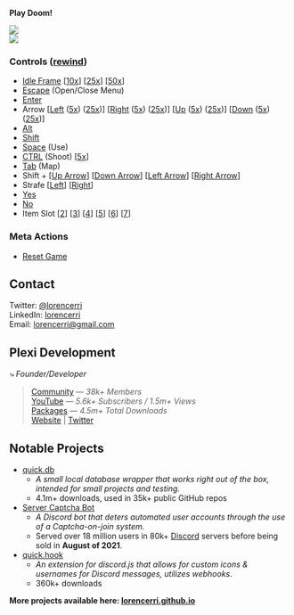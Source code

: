 **Play Doom!**

<img src="https://doom-api.plexidev.org/frame/github/gif?.gif"><br /><img src="https://doom-api.plexidev.org/input/github?image=true" />

### Controls (<a href="https://doom-api.plexidev.org/input/github/rewind/?callback=https://github.com/lorencerri">rewind</a>)

- <a href="https://doom-api.plexidev.org/input/github/append?keys=,&callback=https://github.com/lorencerri">Idle Frame</a> [<a href="https://doom-api.plexidev.org/input/github/append?keys=,,,,,,,,,,&callback=https://github.com/lorencerri">10x</a>] [<a href="https://doom-api.plexidev.org/input/github/append?keys=,,,,,,,,,,,,,,,,,,,,,,,,,&callback=https://github.com/lorencerri">25x</a>] [<a href="https://doom-api.plexidev.org/input/github/append?keys=,,,,,,,,,,,,,,,,,,,,,,,,,,,,,,,,,,,,,,,,,,,,,,,,,,&callback=https://github.com/lorencerri">50x</a>]
- <a href="https://doom-api.plexidev.org/input/github/append?keys=x,&callback=https://github.com/lorencerri">Escape</a> (Open/Close Menu)
- <a href="https://doom-api.plexidev.org/input/github/append?keys=e,&callback=https://github.com/lorencerri">Enter</a>
- Arrow [<a href="https://doom-api.plexidev.org/input/github/append?keys=l,&callback=https://github.com/lorencerri">Left</a> (<a href="https://doom-api.plexidev.org/input/github/append?keys=l,l,l,l,l,&callback=https://github.com/lorencerri">5x</a>) (<a href="https://doom-api.plexidev.org/input/github/append?keys=l,l,l,l,l,l,l,l,l,l,l,l,l,l,l,l,l,l,l,l,l,l,l,l,l,&callback=https://github.com/lorencerri">25x</a>)] [<a href="https://doom-api.plexidev.org/input/github/append?keys=r,&callback=https://github.com/lorencerri">Right</a> (<a href="https://doom-api.plexidev.org/input/github/append?keys=r,r,r,r,r,&callback=https://github.com/lorencerri">5x</a>) (<a href="https://doom-api.plexidev.org/input/github/append?keys=r,r,r,r,r,r,r,r,r,r,r,r,r,r,r,r,r,r,r,r,r,r,r,r,r,&callback=https://github.com/lorencerri">25x</a>)] [<a href="https://doom-api.plexidev.org/input/github/append?keys=u,&callback=https://github.com/lorencerri">Up</a> (<a href="https://doom-api.plexidev.org/input/github/append?keys=u,u,u,u,u,&callback=https://github.com/lorencerri">5x</a>) (<a href="https://doom-api.plexidev.org/input/github/append?keys=u,u,u,u,u,u,u,u,u,u,u,u,u,u,u,u,u,u,u,u,u,u,u,u,u,&callback=https://github.com/lorencerri">25x</a>)] [<a href="https://doom-api.plexidev.org/input/github/append?keys=d,&callback=https://github.com/lorencerri">Down</a> (<a href="https://doom-api.plexidev.org/input/github/append?keys=d,d,d,d,d,&callback=https://github.com/lorencerri">5x</a>) (<a href="https://doom-api.plexidev.org/input/github/append?keys=d,d,d,d,d,d,d,d,d,d,d,d,d,d,d,d,d,d,d,d,d,d,d,d,d,&callback=https://github.com/lorencerri">25x</a>)]
- <a href="https://doom-api.plexidev.org/input/github/append?keys=a,&callback=https://github.com/lorencerri">Alt</a>
- <a href="https://doom-api.plexidev.org/input/github/append?keys=s,&callback=https://github.com/lorencerri">Shift</a>
- <a href="https://doom-api.plexidev.org/input/github/append?keys=p,&callback=https://github.com/lorencerri">Space</a> (Use)
- <a href="https://doom-api.plexidev.org/input/github/append?keys=f,&callback=https://github.com/lorencerri">CTRL</a> (Shoot) [<a href="https://doom-api.plexidev.org/input/github/append?keys=f,f,f,f,f,&callback=https://github.com/lorencerri">5x</a>]
- <a href="https://doom-api.plexidev.org/input/github/append?keys=t,&callback=https://github.com/lorencerri">Tab</a> (Map)
- Shift + [<a href="https://doom-api.plexidev.org/input/github/append?keys=U,&callback=https://github.com/lorencerri">Up Arrow</a>] [<a href="https://doom-api.plexidev.org/input/github/append?keys=D,&callback=https://github.com/lorencerri">Down Arrow</a>] [<a href="https://doom-api.plexidev.org/input/github/append?keys=L,&callback=https://github.com/lorencerri">Left Arrow</a>] [<a href="https://doom-api.plexidev.org/input/github/append?keys=R,&callback=https://github.com/lorencerri">Right Arrow</a>]
- Strafe [<a href="https://doom-api.plexidev.org/input/github/append?keys=<,&callback=https://github.com/lorencerri">Left</a>] [<a href="https://doom-api.plexidev.org/input/github/append?keys=>,&callback=https://github.com/lorencerri">Right</a>]
- <a href="https://doom-api.plexidev.org/input/github/append?keys=y,&callback=https://github.com/lorencerri">Yes</a>
- <a href="https://doom-api.plexidev.org/input/github/append?keys=n,&callback=https://github.com/lorencerri">No</a>
- Item Slot [<a href="https://doom-api.plexidev.org/input/github/append?keys=2,&callback=https://github.com/lorencerri">2</a>] [<a href="https://doom-api.plexidev.org/input/github/append?keys=3,&callback=https://github.com/lorencerri">3</a>] [<a href="https://doom-api.plexidev.org/input/github/append?keys=4,&callback=https://github.com/lorencerri">4</a>] [<a href="https://doom-api.plexidev.org/input/github/append?keys=5,&callback=https://github.com/lorencerri">5</a>] [<a href="https://doom-api.plexidev.org/input/github/append?keys=6,&callback=https://github.com/lorencerri">6</a>] [<a href="https://doom-api.plexidev.org/input/github/append?keys=7,&callback=https://github.com/lorencerri">7</a>]

### Meta Actions

- <a href="https://doom-api.plexidev.org/input/github/reset/?callback=https://github.com/lorencerri">Reset Game</a>

## Contact
Twitter: [@lorencerri](https://twitter.com/lorencerri) <br>
LinkedIn: [lorencerri](https://www.linkedin.com/in/lorencerri) <br>
Email: [lorencerri@gmail.com](mailto:lorencerri@gmail.com)

## Plexi Development
*⤷ Founder/Developer*
> [Community](https://discord.gg/plexidev) — *38k+ Members* <br>
> [YouTube](https://youtube.com/c/TrueXPixels) — *5.6k+ Subscribers / 1.5m+ Views* <br>
> [Packages](https://npm-stat.com/charts.html?package=quick.db&package=quick.hook&package=quick.time&from=2017-10-17) — *4.5m+ Total Downloads* <br>
> [Website](https://plexidev.org) | [Twitter](https://twitter.com/plexidev)

## Notable Projects
- [quick.db](https://npmjs.org/quick.db)
    - *A small local database wrapper that works right out of the box, intended for small projects and testing.*
    - 4.1m+ downloads, used in 35k+ public GitHub repos
- [Server Captcha Bot](https://top.gg/bot/512333785338216465)
    - *A Discord bot that deters automated user accounts through the use of a Captcha-on-join system.*
    - Served over 18 million users in 80k+ [Discord](https://discord.gg/) servers before being sold in **August of 2021**.
- [quick.hook](https://www.npmjs.com/package/quick.hook)
    - *An extension for discord.js that allows for custom icons & usernames for Discord messages, utilizes webhooks.*
    - 360k+ downloads
    
**More projects available here: [lorencerri.github.io](https://lorencerri.github.io)**
